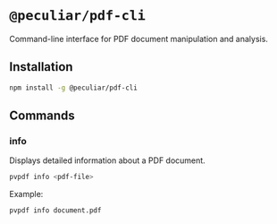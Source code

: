 # `@peculiar/pdf-cli`

Command-line interface for PDF document manipulation and analysis.

## Installation

```bash
npm install -g @peculiar/pdf-cli
```

## Commands

### info

Displays detailed information about a PDF document.

```bash
pvpdf info <pdf-file>
```

Example:

```bash
pvpdf info document.pdf
```
